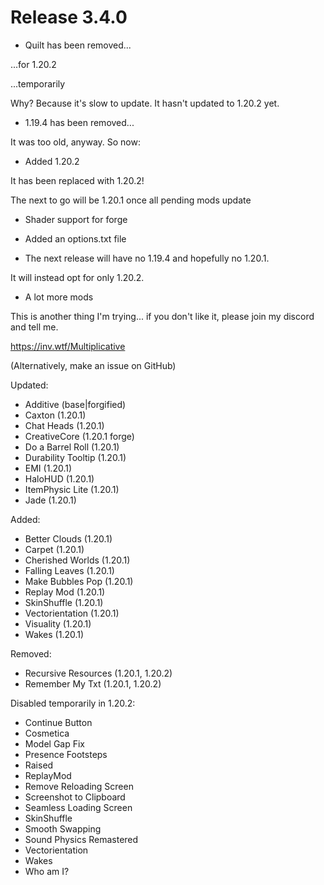 # Release 3.4.0

- Quilt has been removed...

...for 1.20.2

...temporarily

Why? Because it's slow to update. It hasn't updated to 1.20.2 yet.

- 1.19.4 has been removed...

It was too old, anyway. So now:

- Added 1.20.2

It has been replaced with 1.20.2!

The next to go will be 1.20.1 once all pending mods update

- Shader support for forge

- Added an options.txt file

- The next release will have no 1.19.4 and hopefully no 1.20.1.

It will instead opt for only 1.20.2.

- A lot more mods

This is another thing I'm trying... if you don't like it, please join my discord and tell me.

https://inv.wtf/Multiplicative

(Alternatively, make an issue on GitHub)

Updated:
- Additive (base|forgified)
- Caxton (1.20.1)
- Chat Heads (1.20.1)
- CreativeCore (1.20.1 forge)
- Do a Barrel Roll (1.20.1)
- Durability Tooltip (1.20.1)
- EMI (1.20.1)
- HaloHUD (1.20.1)
- ItemPhysic Lite (1.20.1)
- Jade (1.20.1)

Added:
- Better Clouds (1.20.1)
- Carpet (1.20.1)
- Cherished Worlds (1.20.1)
- Falling Leaves (1.20.1)
- Make Bubbles Pop (1.20.1)
- Replay Mod (1.20.1)
- SkinShuffle (1.20.1)
- Vectorientation (1.20.1)
- Visuality (1.20.1)
- Wakes (1.20.1)

Removed:
- Recursive Resources (1.20.1, 1.20.2)
- Remember My Txt (1.20.1, 1.20.2)

Disabled temporarily in 1.20.2:
- Continue Button
- Cosmetica
- Model Gap Fix
- Presence Footsteps
- Raised
- ReplayMod
- Remove Reloading Screen
- Screenshot to Clipboard
- Seamless Loading Screen
- SkinShuffle
- Smooth Swapping
- Sound Physics Remastered
- Vectorientation
- Wakes
- Who am I?
